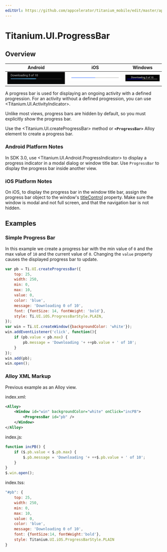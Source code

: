 ```yaml
---
editUrl: https://github.com/appcelerator/titanium_mobile/edit/master/apidoc/Titanium/UI/ProgressBar.yml
---
```

# Titanium.UI.ProgressBar

<TypeHeader/>

## Overview

| Android | iOS | Windows |
| ------- | --- | ------- |
| ![Android](./progressbar_android.png) | ![iOS](./progressbar_ios.png) | ![Windows](./progressbar_wp.png) |

A progress bar is used for displaying an ongoing activity with a defined progression.
For an activity without a defined progression, you can use <Titanium.UI.ActivityIndicator>.

Unlike most views, progress bars are hidden by default, so you must explicitly
show the progress bar.

Use the <Titanium.UI.createProgressBar> method or **`<ProgressBar>`** Alloy element to create a progress bar.

### Android Platform Notes

In SDK 3.0, use <Titanium.UI.Android.ProgressIndicator> to display a progress indicator
in a modal dialog or window title bar. Use `ProgressBar` to display the progress bar inside
another view.

### iOS Platform Notes

On iOS, to display the progress bar in the window title bar, assign the progress bar object
to the window's [titleControl](Titanium.UI.Window.titleControl) property.
Make sure the window is modal and not full screen, and that the navigation bar is not hidden.

## Examples

### Simple Progress Bar

In this example we create a progress bar with the min value of `0` and the max value
of `10` and the current value of `0`. Changing the `value` property causes the
displayed progress bar to update.

``` js
var pb = Ti.UI.createProgressBar({
    top: 25,
    width: 250,
    min: 0,
    max: 10,
    value: 0,
    color: 'blue',
    message: 'Downloading 0 of 10',
    font: {fontSize: 14, fontWeight: 'bold'},
    style: Ti.UI.iOS.ProgressBarStyle.PLAIN,
});
var win = Ti.UI.createWindow({backgroundColor: 'white'});
win.addEventListener('click', function(){
    if (pb.value < pb.max) {
        pb.message = 'Downloading '+ ++pb.value + ' of 10';
    }
});
win.add(pb);
win.open();
```

### Alloy XML Markup

Previous example as an Alloy view.

index.xml:
``` xml
<Alloy>
    <Window id="win" backgroundColor="white" onClick="incPB">
        <ProgressBar id="pb" />
    </Window>
</Alloy>
```

index.js:
``` js
function incPB() {
    if ($.pb.value < $.pb.max) {
        $.pb.message = 'Downloading '+ ++$.pb.value + ' of 10';
    }
}
$.win.open();
```

index.tss:
``` js
"#pb": {
    top: 25,
    width: 250,
    min: 0,
    max: 10,
    value: 0,
    color: 'blue',
    message: 'Downloading 0 of 10',
    font: {fontSize:14, fontWeight:'bold'},
    style: Titanium.UI.iOS.ProgressBarStyle.PLAIN
}
```

<ApiDocs/>
